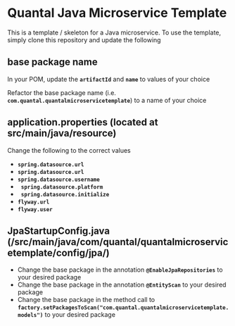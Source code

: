 # Quantal Java Microservice Template

This is a template / skeleton for a Java microservice.
To use the template, simply clone this repository and update the following

## base package name

In your POM, update the **`artifactId`** and **`name`** to values of your choice

Refactor the base package name (i.e. **`com.quantal.quantalmicroservicetemplate`**) to a name of your choice
 

## application.properties  (located at src/main/java/resource)
  
  Change the following to the correct values
  
 - **`spring.datasource.url`**
 - **`spring.datasource.url`**
 - **`spring.datasource.username`**
 - **` spring.datasource.platform`**
 - **` spring.datasource.initialize`**
 - **`flyway.url`**
 - **`flyway.user`**
 
## JpaStartupConfig.java  (/src/main/java/com/quantal/quantalmicroservicetemplate/config/jpa/) 

 - Change the base package in the annotation **`@EnableJpaRepositories`** to your desired package
 - Change the base package in the annotation **`@EntityScan`** to your desired package
 - Change the base package in the method call to  **`factory.setPackagesToScan("com.quantal.quantalmicroservicetemplate.models")`** to your desired package


